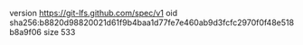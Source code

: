 version https://git-lfs.github.com/spec/v1
oid sha256:b8820d98820021d61f9b4baa1d77fe7e460ab9d3fcfc2970f0f48e518b8a9f06
size 533
